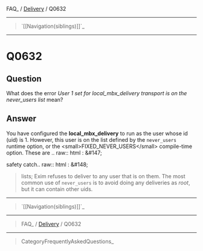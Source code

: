 FAQ\_ / [Delivery](FAQ/Delivery) / Q0632

* * * * *

> \`[[Navigation(siblings)]]\`\_

* * * * *

Q0632
=====

Question
--------

What does the error *User 1 set for local\_mbx\_delivery transport is on
the never\_users list* mean?

Answer
------

You have configured the **local\_mbx\_delivery** to run as the user whose id (uid) is 1. However, this user is on the list defined by the `never_users` runtime option, or the \<small\>FIXED\_NEVER\_USERS\</small\> compile-time option. These are .. raw:: html
:   &\#147;

safety catch.. raw:: html
:   &\#148;

> lists; Exim refuses to deliver to any user that is on them. The most
> common use of `never_users` is to avoid doing any deliveries as
> *root*, but it can contain other uids.

* * * * *

> \`[[Navigation(siblings)]]\`\_

* * * * *

> FAQ\_ / [Delivery](FAQ/Delivery) / Q0632

* * * * *

> CategoryFrequentlyAskedQuestions\_
